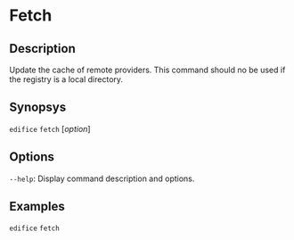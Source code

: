 # Fetch

## Description

Update the cache of remote providers. This command should no be used if the registry is a local directory.

## Synopsys

`edifice` `fetch` [*option*]

## Options

`--help`: Display command description and options.

## Examples

`edifice` `fetch`